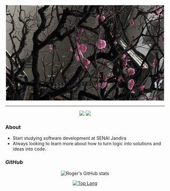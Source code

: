 <div align="center">
  <img src="./img/bg.jpeg" style="width:500px; height:300px; object-fit: cover;">
</div>


---

<div align="center">
<a href="www.linkedin.com/in/rogerrib/" target="_blank"><img src="https://img.shields.io/badge/-Linkedin?style=flat&logoColor=white&label=LINKEDIN&labelColor=blue&color=blue"></a>
<a href="cjo.rogerribeiro@gmail.com" target="_blank"><img src="https://img.shields.io/badge/-Gmail?style=flat&logo=gmail&logoColor=white&logoSize=auto&label=GMAIL&labelColor=%23a50000&color=%23a50000"></a>
</div>

### **About**
- Start studying software development at SENAI Jandira
- Always looking to learn more about how to turn logic into solutions and ideas into code.

  
### *GitHub*
<div style="display: inline_block" align="center">

![Roger's GitHub stats](https://github-readme-stats.vercel.app/api?username=rogeriosrib&show_icons=true&theme=synthwave)

[![Top Lang](https://github-readme-stats.vercel.app/api/top-langs/?username=rogeriosrib&theme=synthwave)](https://github.com/rogeriosrib/github-readme-stats)



</div>